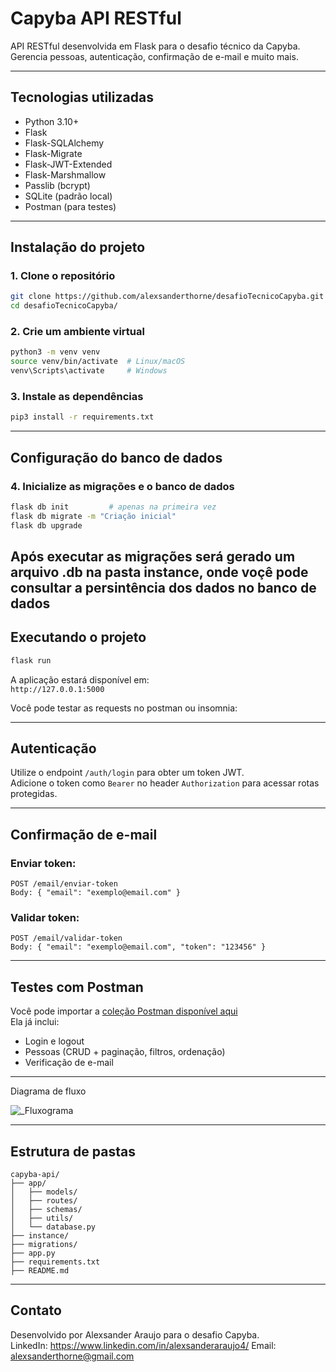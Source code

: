 # Capyba API RESTful

API RESTful desenvolvida em Flask para o desafio técnico da Capyba.  
Gerencia pessoas, autenticação, confirmação de e-mail e muito mais.

---

## Tecnologias utilizadas

- Python 3.10+
- Flask
- Flask-SQLAlchemy
- Flask-Migrate
- Flask-JWT-Extended
- Flask-Marshmallow
- Passlib (bcrypt)
- SQLite (padrão local)
- Postman (para testes)

---

## Instalação do projeto

### 1. Clone o repositório

```bash
git clone https://github.com/alexsanderthorne/desafioTecnicoCapyba.git
cd desafioTecnicoCapyba/
```

### 2. Crie um ambiente virtual

```bash
python3 -m venv venv
source venv/bin/activate  # Linux/macOS
venv\Scripts\activate     # Windows
```

### 3. Instale as dependências

```bash
pip3 install -r requirements.txt
```

---

## Configuração do banco de dados

### 4. Inicialize as migrações e o banco de dados

```bash
flask db init         # apenas na primeira vez
flask db migrate -m "Criação inicial"
flask db upgrade
```
Após executar as migrações será gerado um arquivo .db na pasta instance, onde voçê pode consultar a persintência dos dados no banco de dados
---

## Executando o projeto

```bash
flask run
```

A aplicação estará disponível em:  
`http://127.0.0.1:5000`

Você pode testar as requests no postman ou insomnia:  

---

## Autenticação

Utilize o endpoint `/auth/login` para obter um token JWT.  
Adicione o token como `Bearer` no header `Authorization` para acessar rotas protegidas.

---

## Confirmação de e-mail

### Enviar token:
```http
POST /email/enviar-token
Body: { "email": "exemplo@email.com" }
```

### Validar token:
```http
POST /email/validar-token
Body: { "email": "exemplo@email.com", "token": "123456" }
```

---

## Testes com Postman

Você pode importar a [coleção Postman disponível aqui](https://drive.google.com/file/d/1TCF_pU-LOefgPOg8xMadYPM4czxsZhFg/view?usp=sharing)  
Ela já inclui:
- Login e logout
- Pessoas (CRUD + paginação, filtros, ordenação)
- Verificação de e-mail

---

Diagrama de fluxo

![_Fluxograma](https://github.com/user-attachments/assets/f2d13461-0364-4fa0-b764-84393c83ac1e)

---

## Estrutura de pastas

```
capyba-api/
├── app/
│   ├── models/
│   ├── routes/
│   ├── schemas/
│   ├── utils/
│   └── database.py
├── instance/
├── migrations/
├── app.py
├── requirements.txt
├── README.md
```

---

## Contato

Desenvolvido por Alexsander Araujo para o desafio Capyba.  
LinkedIn: https://www.linkedin.com/in/alexsanderaraujo4/ 
Email: alexsanderthorne@gmail.com
